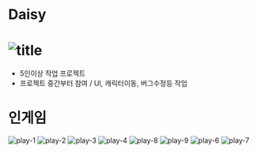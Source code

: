 # Daisy
![title](https://user-images.githubusercontent.com/26218409/165965218-fdbcc1df-4b4f-4292-9352-afd470a5bd86.png)
==============================================================================
* 5인이상 작업 프로젝트
* 프로젝트 중간부터 참여 / UI, 캐릭터이동, 버그수정등 작업

# 인게임
![play-1](https://user-images.githubusercontent.com/26218409/165972493-59c77f3f-8738-4c72-a410-a22d7f2228e0.png)
![play-2](https://user-images.githubusercontent.com/26218409/165972494-d9ede44c-c87d-4001-9fd8-3c7834728673.png)
![play-3](https://user-images.githubusercontent.com/26218409/165972495-424832ca-b5d6-41c1-bb08-26cdc5077498.png)
![play-4](https://user-images.githubusercontent.com/26218409/165972496-58e69913-66e8-468c-a3f7-c5bce5e02d86.png)
![play-8](https://user-images.githubusercontent.com/26218409/165972485-baaa77c6-5b62-4bc4-aefa-fece1b20e5e0.png)
![play-9](https://user-images.githubusercontent.com/26218409/165972491-4dd3933a-ffe7-4a42-9b94-e8f7320a5675.png)
![play-6](https://user-images.githubusercontent.com/26218409/165972500-192d589b-e7ba-4980-984e-2e9ee5f185fb.png)
![play-7](https://user-images.githubusercontent.com/26218409/165972505-a8a436ab-e6a8-44df-b8f1-da561821a3cd.png)
